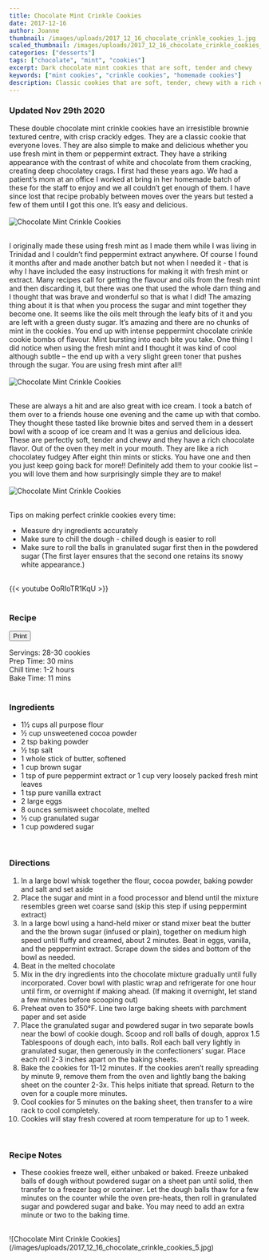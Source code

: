 ```yaml
---
title: Chocolate Mint Crinkle Cookies
date: 2017-12-16
author: Joanne
thumbnail: /images/uploads/2017_12_16_chocolate_crinkle_cookies_1.jpg
scaled_thumbnail: /images/uploads/2017_12_16_chocolate_crinkle_cookies_0.jpg
categories: ["desserts"]
tags: ["chocolate", "mint", "cookies"]
excerpt: Dark chocolate mint cookies that are soft, tender and chewy
keywords: ["mint cookies", "crinkle cookies", "homemade cookies"]
description: Classic cookies that are soft, tender, chewy with a rich chocolate flavour
---
```

<span class="blog-text">

### Updated Nov 29th 2020

These double chocolate mint crinkle cookies have an irresistible brownie textured centre, with crisp crackly edges.  They are a classic cookie that everyone loves. They are also simple to make and delicious whether you use fresh mint in them or peppermint extract. They have a striking appearance with the contrast of white and chocolate from them cracking, creating deep chocolatey crags. I first had these years ago. We had a patient’s mom at an office I worked at bring in her homemade batch of these for the staff to enjoy and we all couldn’t get enough of them. I have since lost that recipe probably between moves over the years but tested a few of them until I got this one. It’s easy and delicious. 
<br>
<br>
![Chocolate Mint Crinkle Cookies](/images/uploads/2017_12_16_chocolate_crinkle_cookies_2.jpg)
<br>
<br>

I originally made these using fresh mint as I made them while I was living in Trinidad and I couldn’t find peppermint extract anywhere. Of course I found it months after and made another batch but not when I needed it - that is why I have included the easy instructions for making it with fresh mint or extract. Many recipes call for getting the flavour and oils from the fresh mint and then discarding it, but there was one that used the whole darn thing and I thought that was brave and wonderful so that is what I did! The amazing thing about it is that when you process the sugar and mint together they become one. It seems like the oils melt through the leafy bits of it and you are left with a green dusty sugar. It’s amazing and there are no chunks of mint in the cookies. You end up with intense peppermint chocolate crinkle cookie bombs of flavour. Mint bursting into each bite you take.  One thing I did notice when using the fresh mint and I thought it was kind of cool although subtle – the end up with a very slight green toner that  pushes through the sugar. You are using fresh mint after all!! 
<br>
<br>
![Chocolate Mint Crinkle Cookies](/images/uploads/2017_12_16_chocolate_crinkle_cookies_3.jpg)
<br>
<br>

These are always a hit and are also great with ice cream. I took a batch of them over to a friends house one evening and the came up with that combo. They thought these tasted like brownie bites and served them in a dessert bowl with a scoop of ice cream and It was a genius and delicious idea. These are perfectly soft, tender and chewy and they have a rich chocolate flavor. Out of the oven they melt in your mouth. They are like a rich chocolatey fudgey After eight thin mints or sticks. You have one and then you just keep going back for more!! Definitely add them to your cookie list – you will love them and how surprisingly simple they are to make! 
<br>
<br>
![Chocolate Mint Crinkle Cookies](/images/uploads/2017_12_16_chocolate_crinkle_cookies_4.jpg)
<br>
<br>

Tips on making perfect crinkle cookies every time:

* Measure dry ingredients accurately 
* Make sure to chill the dough - chilled dough is easier to roll 
* Make sure to roll the balls in granulated sugar first then in the powdered sugar (The first layer ensures that the second one retains its snowy white appearance.)  

</br>
{{< youtube OoRIoTR1KqU >}}
</br>
</br>
</span>

### Recipe
<div print_button><form>
<input type="button" value="Print" class="btn__print" onClick="window.print()">
</form></div>

<div>Servings: <span itemprop="recipeYield">28-30 cookies</div>
<div>Prep Time: <meta itemprop="prepTime" content="PT30M">30 mins</div>
<div>Chill time: 1-2 hours</div>
<div>Bake Time: <meta itemprop="cookTime" content="PT11M">11 mins</div>
</br>

### Ingredients

* <span itemprop="recipeIngredient">1½ cups all purpose flour</span>
* <span itemprop="recipeIngredient">½ cup unsweetened cocoa powder</span>
* <span itemprop="recipeIngredient">2 tsp baking powder</span>
* <span itemprop="recipeIngredient">½ tsp salt</span>
* <span itemprop="recipeIngredient">1 whole stick of butter, softened</span>
* <span itemprop="recipeIngredient">1 cup brown sugar</span>
* <span itemprop="recipeIngredient">1 tsp of pure peppermint extract or 1 cup very loosely packed fresh mint leaves</span>
* <span itemprop="recipeIngredient">1 tsp pure vanilla extract</span>
* <span itemprop="recipeIngredient">2 large eggs</span>
* <span itemprop="recipeIngredient">8 ounces semisweet chocolate, melted</span>
* <span itemprop="recipeIngredient">½ cup granulated sugar</span>
* <span itemprop="recipeIngredient">1 cup powdered sugar</span>
</br>

### Directions

1.	In a large bowl whisk together the flour, cocoa powder, baking powder and salt and set aside
2.	Place the sugar and mint in a food processor and blend until the mixture resembles green wet coarse sand (skip this step if using peppermint extract)
3.	In a large bowl using a hand-held mixer or stand mixer beat the butter and the the brown sugar (infused or plain), together on medium high speed until fluffy and creamed, about 2 minutes. Beat in eggs, vanilla, and the peppermint extract. Scrape down the sides and bottom of the bowl as needed.
4.	Beat in the melted chocolate 
5.	Mix in the dry ingredients into the chocolate mixture gradually until fully incorporated. Cover bowl with plastic wrap and refrigerate for one hour until firm, or overnight if making ahead. (If making it overnight, let stand a few minutes before scooping out)
6.	Preheat oven to 350°F. Line two large baking sheets with parchment paper and set aside
7.	Place the granulated sugar and powdered sugar in two separate bowls near the bowl of cookie dough. Scoop and roll balls of dough, approx 1.5 Tablespoons of dough each, into balls. Roll each ball very lightly in granulated sugar, then generously in the confectioners’ sugar. Place each roll 2-3 inches apart on the baking sheets.
8.	Bake the cookies for 11-12 minutes. If the cookies aren’t really spreading by minute 9, remove them from the oven and lightly bang the baking sheet on the counter 2-3x. This helps initiate that spread. Return to the oven for a couple more minutes. 
9.	Cool cookies for 5 minutes on the baking sheet, then transfer to a wire rack to cool completely.
10.	Cookies will stay fresh covered at room temperature for up to 1 week.
</br>

### Recipe Notes

* These cookies freeze well, either unbaked or baked. Freeze  unbaked balls of dough without powdered sugar on a sheet pan until solid, then transfer to a freezer bag or container. Let the dough balls thaw for a few minutes on the counter while the oven pre-heats, then roll in granulated sugar and powdered sugar and bake. You may need to add an extra minute or two to the baking time.

</br>
![Chocolate Mint Crinkle Cookies](/images/uploads/2017_12_16_chocolate_crinkle_cookies_5.jpg)
